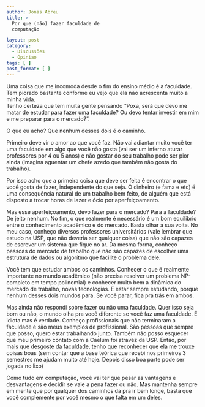 ```yaml
---
author: Jonas Abreu
title: >
  Por que (não) fazer faculdade de
  computação

layout: post
category:
  - Discussões
  - Opiniao
tags: [ ]
post_format: [ ]
---
```

Uma coisa que me incomoda desde o fim do ensino médio é a faculdade. Tem piorado bastante conforme eu vejo que ela não acrescenta muito a minha vida.  
Tenho certeza que tem muita gente pensando “Poxa, será que devo me matar de estudar para fazer uma faculdade? Ou devo tentar investir em mim e me preparar para o mercado?”.

O que eu acho? Que nenhum desses dois é o caminho. 

Primeiro deve vir o amor ao que você faz. Não vai adiantar muito você ter uma faculdade em algo que você não gosta (vai ser um inferno aturar professores por 4 ou 5 anos) e não gostar do seu trabalho pode ser pior ainda (imagina aguentar um chefe azedo que também não gosta do trabalho).

Por isso acho que a primeira coisa que deve ser feita é encontrar o que você gosta de fazer, independente do que seja. O dinheiro (e fama e etc) é uma consequência natural de um trabalho bem feito, de alguém que está disposto a trocar horas de lazer e ócio por aperfeiçoamento.

Mas esse aperfeiçoamento, devo fazer para o mercado? Para a faculdade? De jeito nenhum. No fim, o que realmente é necessário é um bom equilibrio entre o conhecimento acadêmico e do mercado. Basta olhar a sua volta. No meu caso, conheço diversos professores universitários (vale lembrar que estudo na USP, que não deveria ser qualquer coisa) que não são capazes de escrever um sistema que fique no ar. Da mesma forma, conheço pessoas do mercado de trabalho que não são capazes de escolher uma estrutura de dados ou algorítmo que facilite o problema dele. 

Você tem que estudar ambos os caminhos. Conhecer o que é realmente importante no mundo acadêmico (não precisa resolver um problema NP-completo em tempo polinomial) e conhecer muito bem a dinâmica do mercado de trabalho, novas tecnologias. E estar sempre estudando, porque nenhum desses dois mundos para. Se você parar, fica pra trás em ambos.

Mas ainda não respondi sobre fazer ou não uma faculdade. Quer isso seja bom ou não, o mundo olha pra você diferente se você faz uma faculdade. É idiota mas é verdade. Conheço profissionais que não terminaram a faculdade e são meus exemplos de profissional. São pessoas que sempre que posso, quero estar trabalhando junto. Também não posso esquecer que meu primeiro contato com a Caelum foi atravéz da USP. Então, por mais que desgoste da faculdade, tenho que reconhecer que ela me trouxe coisas boas (sem contar que a base teórica que recebi nos primeiros 3 semestres me ajudam muito até hoje. Depois disso boa parte pode ser jogada no lixo)

Como tudo em computação, você vai ter que pesar as vantagens e desvantagens e decidir se vale a pena fazer ou não. Mas mantenha sempre em mente que por qualquer dos caminhos da pra ir bem longe, basta que você complemente por você mesmo o que falta em um deles. 



















